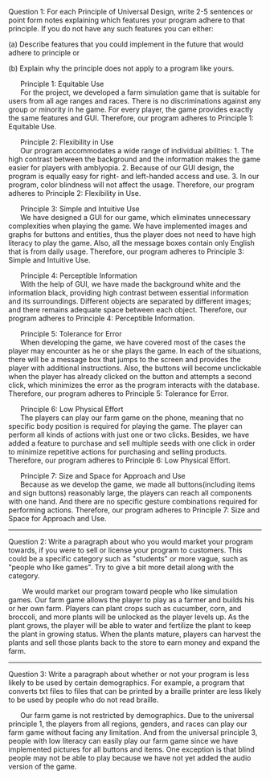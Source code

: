 Question 1: For each Principle of Universal Design, write 2-5 sentences or point form notes explaining which features your program adhere to that principle. If you do not have any such features you can either:

(a) Describe features that you could implement in the future that would adhere to principle or

(b) Explain why the principle does not apply to a program like yours.

&nbsp;&nbsp;&nbsp;&nbsp;&nbsp;&nbsp;Principle 1: Equitable Use<br/>
&nbsp;&nbsp;&nbsp;&nbsp;&nbsp;&nbsp;For the project, we developed a farm simulation game that is suitable for users from all age ranges and races. There is no discriminations against any group or minority in he game. For every player, the game provides exactly the same features and GUI. Therefore, our program adheres to Principle 1: Equitable Use.

&nbsp;&nbsp;&nbsp;&nbsp;&nbsp;&nbsp;Principle 2: Flexibility in Use<br/>
&nbsp;&nbsp;&nbsp;&nbsp;&nbsp;&nbsp;Our program accommodates a wide range of individual abilities: 1. The high contrast between the background and the information makes the game easier for players with amblyopia. 2. Because of our GUI design, the program is equally easy for right- and left-handed access and use. 3. In our program, color blindness will not affect the usage. Therefore, our program adheres to Principle 2: Flexibility in Use.

&nbsp;&nbsp;&nbsp;&nbsp;&nbsp;&nbsp;Principle 3: Simple and Intuitive Use<br/>
&nbsp;&nbsp;&nbsp;&nbsp;&nbsp;&nbsp;We have designed a GUI for our game, which eliminates unnecessary complexities when playing the game. We have implemented images and graphs for buttons and entities, thus the player does not need to have high literacy to play the game. Also, all the message boxes contain only English that is from daily usage. Therefore, our program adheres to Principle 3: Simple and Intuitive Use.

&nbsp;&nbsp;&nbsp;&nbsp;&nbsp;&nbsp;Principle 4: Perceptible Information<br/>
&nbsp;&nbsp;&nbsp;&nbsp;&nbsp;&nbsp;With the help of GUI, we have made the background white and the information black, providing high contrast between essential information and its surroundings. Different objects are separated by different images; and there remains adequate space between each object. Therefore, our program adheres to Principle 4: Perceptible Information.

&nbsp;&nbsp;&nbsp;&nbsp;&nbsp;&nbsp;Principle 5: Tolerance for Error<br/>
&nbsp;&nbsp;&nbsp;&nbsp;&nbsp;&nbsp;When developing the game, we have covered most of the cases the player may encounter as he or she plays the game. In each of the situations, there will be a message box that jumps to the screen and provides the player with additional instructions. Also, the buttons will become unclickable when the player has already clicked on the button and attempts a second click, which minimizes the error as the program interacts with the database. Therefore, our program adheres to Principle 5: Tolerance for Error. 

&nbsp;&nbsp;&nbsp;&nbsp;&nbsp;&nbsp;Principle 6: Low Physical Effort<br/>
&nbsp;&nbsp;&nbsp;&nbsp;&nbsp;&nbsp;The players can play our farm game on the phone, meaning that no specific body position is required for playing the game. The player can perform all kinds of actions with just one or two clicks. Besides, we have added a feature to purchase and sell multiple seeds with one click in order to minimize repetitive actions for purchasing and selling products. Therefore, our program adheres to Principle 6: Low Physical Effort.

&nbsp;&nbsp;&nbsp;&nbsp;&nbsp;&nbsp;Principle 7: Size and Space for Approach and Use<br/>
&nbsp;&nbsp;&nbsp;&nbsp;&nbsp;&nbsp;Because as we develop the game, we made all buttons(including items and sign buttons) reasonably large, the players can reach all components with one hand. And there are no specific gesture combinations required for performing actions. Therefore, our program adheres to Principle 7: Size and Space for Approach and Use.

---

Question 2: Write a paragraph about who you would market your program towards, if you were to sell or license your program to customers. This could be a specific category such as "students" or more vague, such as "people who like games". Try to give a bit more detail along with the category.

&nbsp;&nbsp;&nbsp;&nbsp;&nbsp;&nbsp;  We would market our program toward people who like simulation games. Our farm game allows the player to play as a farmer and builds his or her own farm. Players can plant crops such as cucumber, corn, and broccoli, and more plants will be unlocked as the player levels up. As the plant grows, the player will be able to water and fertilize the plant to keep the plant in growing status.  When the plants mature, players can harvest the plants and sell those plants back to the store to earn money and expand the farm. 

---

Question 3: Write a paragraph about whether or not your program is less likely to be used by certain demographics. For example, a program that converts txt files to files that can be printed by a braille printer are less likely to be used by people who do not read braille.

&nbsp;&nbsp;&nbsp;&nbsp;&nbsp;&nbsp;Our farm game is not restricted by demographics. Due to the universal principle 1, the players from all regions, genders, and races can play our farm game without facing any limitation. And from the universal principle 3, people with low literacy can easily play our farm game since we have implemented pictures for all buttons and items. One exception is that blind people may not be able to play because we have not yet added the audio version of the game. 
